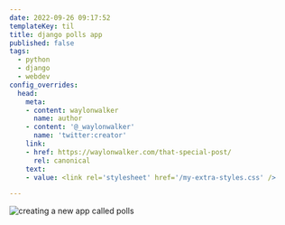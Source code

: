 ```yaml
---
date: 2022-09-26 09:17:52
templateKey: til
title: django polls app
published: false
tags:
  - python
  - django
  - webdev
config_overrides:
  head:
    meta:
    - content: waylonwalker
      name: author
    - content: '@_waylonwalker'
      name: 'twitter:creator'
    link:
    - href: https://waylonwalker.com/that-special-post/
      rel: canonical
    text:
    - value: <link rel='stylesheet' href='/my-extra-styles.css' />

---
```


![creating a new app called polls](https://screenshots.waylonwalker.com/djangopolls-startapp.png)
